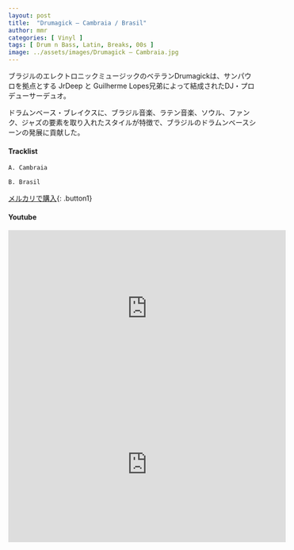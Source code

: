 ```yaml
---
layout: post
title:  "Drumagick – Cambraia / Brasil"
author: mmr
categories: [ Vinyl ]
tags: [ Drum n Bass, Latin, Breaks, 00s ]
image: ../assets/images/Drumagick – Cambraia.jpg
---
```


ブラジルのエレクトロニックミュージックのベテランDrumagickは、サンパウロを拠点とする JrDeep と Guilherme Lopes兄弟によって結成されたDJ・プロデューサーデュオ。

ドラムンベース・ブレイクスに、ブラジル音楽、ラテン音楽、ソウル、ファンク、ジャズの要素を取り入れたスタイルが特徴で、ブラジルのドラムンベースシーンの発展に貢献した。

#### Tracklist
```md
A. Cambraia

B. Brasil
```

[メルカリで購入](https://jp.mercari.com/item/m42086405804?afid=6142608987){: .button1}

#### Youtube
<iframe width="560" height="315" src="https://www.youtube.com/embed/d1PQ3tpTTtI?si=cyUR6jo8sAVgV3LC" title="YouTube video player" frameborder="0" allow="accelerometer; autoplay; clipboard-write; encrypted-media; gyroscope; picture-in-picture; web-share" referrerpolicy="strict-origin-when-cross-origin" allowfullscreen></iframe>

<iframe width="560" height="315" src="https://www.youtube.com/embed/lsehBlrz_XA?si=NpTVAoSs7vG52CDu" title="YouTube video player" frameborder="0" allow="accelerometer; autoplay; clipboard-write; encrypted-media; gyroscope; picture-in-picture; web-share" referrerpolicy="strict-origin-when-cross-origin" allowfullscreen></iframe>